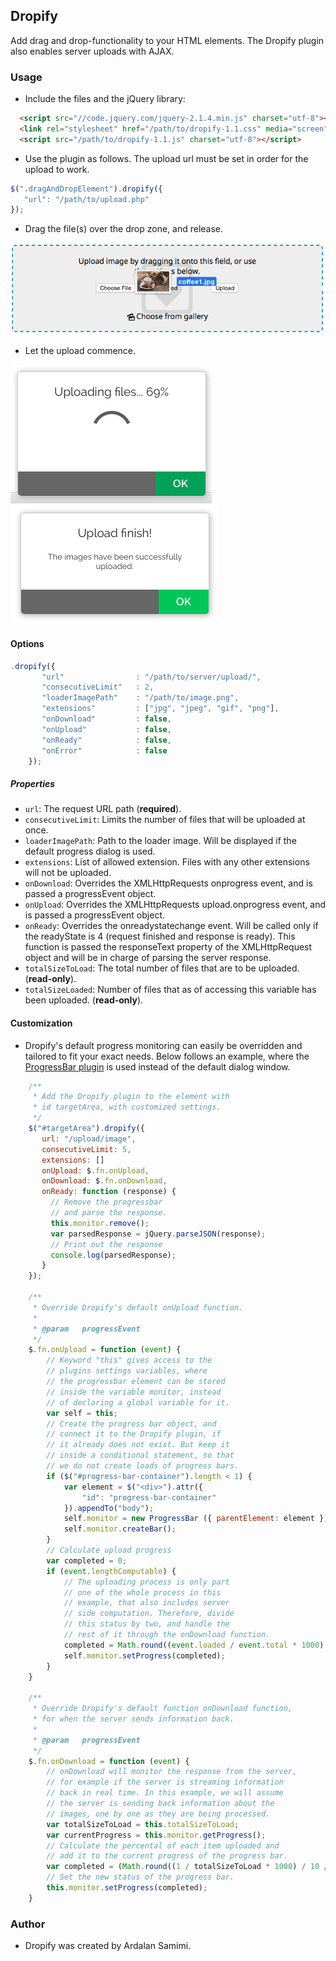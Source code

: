 ## Dropify
Add drag and drop-functionality to your HTML elements. The Dropify plugin also enables server uploads with AJAX.

### Usage
* Include the files and the jQuery library:
```html
  <script src="//code.jquery.com/jquery-2.1.4.min.js" charset="utf-8"></script>
  <link rel="stylesheet" href="/path/to/dropify-1.1.css" media="screen" charset="utf-8">
  <script src="/path/to/dropify-1.1.js" charset="utf-8"></script>
```
* Use the plugin as follows. The upload url must be set in order for the upload to work.
```js
$(".dragAndDropElement").dropify({
   "url": "/path/to/upload.php"
});
```
* Drag the file(s) over the drop zone, and release.

![Screenshot](https://github.com/pkrll/JavaScript/blob/master/Dropify/dropify-screenshot.png)

* Let the upload commence.

![Screenshot](https://github.com/pkrll/JavaScript/blob/master/Dropify/dropify-screenshot-1.png)
![Screenshot](https://github.com/pkrll/JavaScript/blob/master/Dropify/dropify-screenshot-2.png)

#### Options
```js
.dropify({
       "url"                : "/path/to/server/upload/",
       "consecutiveLimit"   : 2,
       "loaderImagePath"    : "/path/to/image.png",
       "extensions"         : ["jpg", "jpeg", "gif", "png"],
       "onDownload"         : false,
       "onUpload"           : false,
       "onReady"            : false,
       "onError"            : false
    });
```
##### Properties
* `url`: The request URL path (**required**).
* `consecutiveLimit`: Limits the number of files that will be uploaded at once.
* `loaderImagePath`: Path to the loader image. Will be displayed if the default progress dialog is used.
* `extensions`: List of allowed extension. Files with any other extensions will not be uploaded.
* `onDownload`: Overrides the XMLHttpRequests onprogress event, and is passed a progressEvent object.
* `onUpload`: Overrides the XMLHttpRequests upload.onprogress event, and is passed a progressEvent object.
* `onReady`: Overrides the onreadystatechange event. Will be called only if the readyState is 4 (request finished and response is ready). This function is passed the responseText property of the XMLHttpRequest object and will be in charge of parsing the server response.
* `totalSizeToLoad`: The total number of files that are to be uploaded. (**read-only**).
* `totalSizeLoaded`: Number of files that as of accessing this variable has been uploaded. (**read-only**).

#### Customization
* Dropify's default progress monitoring can easily be overridden and tailored to fit your exact needs. Below follows an example, where the [ProgressBar plugin](https://github.com/pkrll/JavaScript/tree/master/Progressbar) is used instead of the default dialog window.
```js
    /**
     * Add the Dropify plugin to the element with
     * id targetArea, with customized settings.
     */
    $("#targetArea").dropify({
       url: "/upload/image",
       consecutiveLimit: 5,
       extensions: []
       onUpload: $.fn.onUpload,
       onDownload: $.fn.onDownload,
       onReady: function (response) {
         // Remove the progressbar
         // and parse the response.
         this.monitor.remove();
         var parsedResponse = jQuery.parseJSON(response);
         // Print out the response
         console.log(parsedResponse);
       }
    });

    /**
     * Override Dropify's default onUpload function.
     *
     * @param   progressEvent
     */
    $.fn.onUpload = function (event) {
        // Keyword "this" gives access to the
        // plugins settings variables, where
        // the progressbar element can be stored
        // inside the variable monitor, instead
        // of declaring a global variable for it.
        var self = this;
        // Create the progress bar object, and
        // connect it to the Dropify plugin, if
        // it already does not exist. But keep it
        // inside a conditional statement, so that
        // we do not create loads of progress bars.
        if ($("#progress-bar-container").length < 1) {
            var element = $("<div>").attr({
                "id": "progress-bar-container"
            }).appendTo("body");
            self.monitor = new ProgressBar ({ parentElement: element });
            self.monitor.createBar();
        }
        // Calculate upload progress
        var completed = 0;
        if (event.lengthComputable) {
            // The uploading process is only part
            // one of the whole process in this
            // example, that also includes server
            // side computation. Therefore, divide
            // this status by two, and handle the
            // rest of it through the onDownload function.
            completed = Math.round((event.loaded / event.total * 1000) / 10 / 2);
            self.monitor.setProgress(completed);
        }
    }

    /**
     * Override Dropify's default function onDownload function,
     * for when the server sends information back.
     *
     * @param   progressEvent
     */
    $.fn.onDownload = function (event) {
        // onDownload will monitor the response from the server,
        // for example if the server is streaming information
        // back in real time. In this example, we will assume
        // the server is sending back information about the
        // images, one by one as they are being processed.
        var totalSizeToLoad = this.totalSizeToLoad;
        var currentProgress = this.monitor.getProgress();
        // Calculate the percental of each item uploaded and
        // add it to the current progress of the progress bar.
        var completed = (Math.round((1 / totalSizeToLoad * 1000) / 10 / 2) + currentProgress);
        // Set the new status of the progress bar.
        this.monitor.setProgress(completed);
    }
```
### Author
* Dropify was created by Ardalan Samimi.
